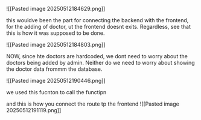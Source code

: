 ![[Pasted image 20250512184629.png]]

this wouldve been the part for connecting the backend with the frontend, for the adding of doctor, ut the frontend doesnt exits.
Regardless, see that this is how it was supposed to be done.


![[Pasted image 20250512184803.png]]



NOW, since hte doctors are hardcoded, we dont need to worry about the doctors being added by admin.
Neither do we need to worry about showing the doctor data frommm the database.


![[Pasted image 20250512190446.png]]

we used this fucnton to call the functipn


and this is how you connect the route tp the frontend
![[Pasted image 20250512191119.png]]

